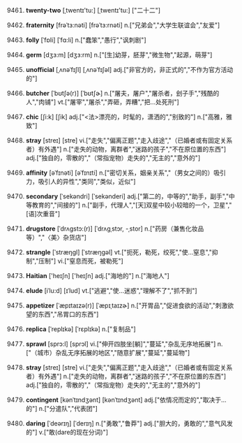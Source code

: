 9461. **twenty-two**
[ˌtwentɪ'tu:]  [ˌtwentɪ'tu:]
["二十二"]  

9462. **fraternity**
[frəˈtɜ:nəti]  [frəˈtɜ:rnəti]
n.["兄弟会","大学生联谊会","友爱"]  

9463. **folly**
[ˈfɒli]  [ˈfɑ:li]
n.["蠢笨","愚行","讽刺剧"]  

9464. **germ**
[dʒɜ:m]  [dʒɜ:rm]
n.["[生]幼芽，胚芽","微生物","起源，萌芽"]  

9465. **unofficial**
[ˌʌnəˈfɪʃl]  [ˌʌnəˈfɪʃəl]
adj.["非官方的，非正式的","不作为官方活动的"]  

9466. **butcher**
[ˈbʊtʃə(r)]  [ˈbʊtʃɚ]
n.["屠夫，屠户","屠杀者，刽子手","残酷的人","肉铺"]  vt.["屠宰","屠杀","弄砸，弄糟","把…处死刑"]  

9467. **chic**
[ʃi:k]  [ʃik]
adj.["<法>漂亮的，时髦的，潇洒的","别致的"]  n.["高雅，雅致"]  

9468. **stray**
[streɪ]  [stre]
vi.["走失","偏离正题","走入歧途","（已婚者或有固定关系者）有外遇"]  n.["走失的动物，离群者","迷路的孩子","不在原位置的东西"]  adj.["独自的，零散的","（常指宠物）走失的","无主的","意外的"]  

9469. **affinity**
[əˈfɪnəti]  [əˈfɪnɪti]
n.["密切关系，姻亲关系","（男女之间的）吸引力，吸引人的异性","类同","类似，近似"]  

9470. **secondary**
[ˈsekəndri]  [ˈsekənderi]
adj.["第二的，中等的","助手，副手","中等教育的","间接的"]  n.["副手，代理人","[天]双星中较小较暗的一个，卫星","[语]次重音"]  

9471. **drugstore**
[ˈdrʌgstɔ:(r)]  [ˈdrʌɡˌstɔr, -ˌstor]
n.["药房（兼售化妆品等）","〈美〉杂货店"]  

9472. **strangle**
[ˈstræŋgl]  [ˈstræŋɡəl]
vt.["扼死，勒死，绞死","使…窒息","抑制","压制"]  vi.["窒息而死，被勒死"]  

9473. **Haitian**
['heɪʃn]  ['heɪʃn]
adj.["海地的"]  n.["海地人"]  

9474. **elude**
[iˈlu:d]  [ɪˈlud]
vt.["逃避","使…迷惑","理解不了","抓不到"]  

9475. **appetizer**
[ˈæpɪtaɪzə(r)]  [ˈæpɪˌtaɪzɚ]
n.["开胃品","促进食欲的活动","刺激欲望的东西","吊胃口的东西"]  

9476. **replica**
[ˈreplɪkə]  [ˈrɛplɪkə]
n.["复制品"]  

9477. **sprawl**
[sprɔ:l]  [sprɔl]
vi.["伸开四肢坐[躺]","蔓延","杂乱无序地拓展"]  n.["（城市）杂乱无序拓展的地区","随意扩展","蔓延","蔓延物"]  

9478. **stray**
[streɪ]  [stre]
vi.["走失","偏离正题","走入歧途","（已婚者或有固定关系者）有外遇"]  n.["走失的动物，离群者","迷路的孩子","不在原位置的东西"]  adj.["独自的，零散的","（常指宠物）走失的","无主的","意外的"]  

9479. **contingent**
[kənˈtɪndʒənt]  [kənˈtɪndʒənt]
adj.["依情况而定的","取决于…的"]  n.["分遣队","代表团"]  

9480. **daring**
[ˈdeərɪŋ]  [ˈderɪŋ]
n.["勇敢","鲁莽"]  adj.["胆大的，勇敢的","意气风发的"]  v.["敢(dare的现在分词)"]  

